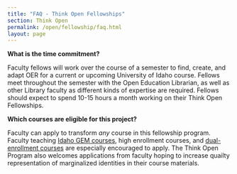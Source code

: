 ```yaml
---
title: "FAQ - Think Open Fellowships"
section: Think Open
permalink: /open/fellowship/faq.html
layout: page
---
```


**What is the time commitment?**

Faculty fellows will work over the course of a semester to find, create, and adapt OER for a current or upcoming University of Idaho course. Fellows meet throughout the semester with the Open Education Librarian, as well as other Library faculty as different kinds of expertise are required. Fellows should expect to spend 10-15 hours a month working on their Think Open Fellowships. 

**Which courses are eligible for this project?**

Faculty can apply to transform _any_ course in this fellowship program. Faculty teaching [Idaho GEM courses](http://coursetransfer.idaho.gov/GEMsearch.aspx), high enrollment courses, and [dual-enrollment courses](https://dualcredit.uidaho.edu/) are especially encouraged to apply. The Think Open Program also welcomes applications from faculty hoping to increase quailty representation of marginalized identities in their course materials.